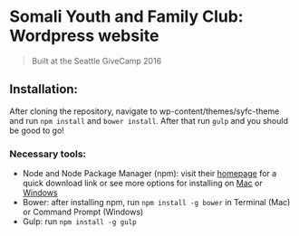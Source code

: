 Somali Youth and Family Club: Wordpress website
=========
> Built at the Seattle GiveCamp 2016

## Installation:
After cloning the repository, navigate to wp-content/themes/syfc-theme and run `npm install` and `bower install`. After that run `gulp` and you should be good to go!

### Necessary tools:
- Node and Node Package Manager (npm): visit their [homepage](https://nodejs.org/en/) for a quick download link or see more options for installing on [Mac](https://nodejs.org/en/download/package-manager/#osx) or [Windows](https://nodejs.org/en/download/package-manager/#windows)
- Bower: after installing npm, run `npm install -g bower` in Terminal (Mac) or Command Prompt (Windows)
- Gulp: run `npm install -g gulp`
